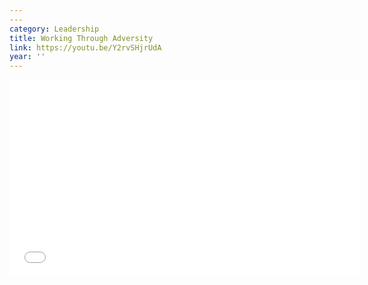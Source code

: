 ```yaml
---
---
category: Leadership
title: Working Through Adversity
link: https://youtu.be/Y2rvSHjrUdA
year: ''
---
```

<iframe width="560" height="315" src="{{ page.link }}" frameborder="0" allowfullscreen></iframe>
